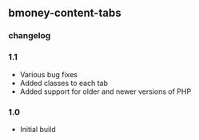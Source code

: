 ## bmoney-content-tabs


### changelog

### 1.1
* Various bug fixes
* Added classes to each tab
* Added support for older and newer versions of PHP

### 1.0
* Initial build
